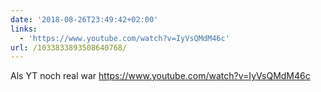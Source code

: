 ```yaml
---
date: '2018-08-26T23:49:42+02:00'
links:
  - 'https://www.youtube.com/watch?v=IyVsQMdM46c'
url: /1033833893508640768/
---
```

Als YT noch real war https://www.youtube.com/watch?v=IyVsQMdM46c
